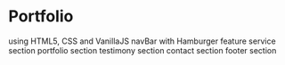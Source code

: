 # Portfolio
using HTML5, CSS and VanillaJS
navBar with Hamburger feature
service section
portfolio section
testimony section
contact section
footer section
